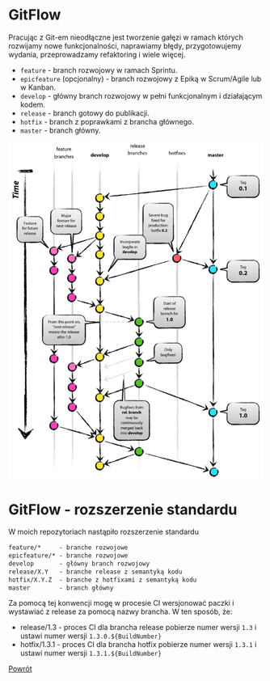GitFlow
=========
Pracując z Git-em nieodłączne jest tworzenie gałęzi w ramach których rozwijamy nowe funkcjonalności, naprawiamy błędy, przygotowujemy wydania, przeprowadzamy refaktoring i wiele więcej.

- `feature` - branch rozwojowy w ramach Sprintu.
- `epicfeature` (opcjonalny) - branch rozwojowy z Epiką w Scrum/Agile lub w Kanban.
- `develop` - główny branch rozwojowy w pełni funkcjonalnym i działającym kodem. 
- `release` - branch gotowy do publikacji.
- `hotfix` - branch z poprawkami z brancha głównego.
- `master` - branch główny.

![GitFlow](../../__images/programming_standards/git_flow_org.png)

GitFlow - rozszerzenie standardu
=========

W moich repozytoriach nastąpiło rozszerzenie standardu

```
feature/*     - branche rozwojowe
epicfeature/* - branche rozwojowe
develop       - główny branch rozwojowy
release/X.Y   - branche release z semantyką kodu
hotfix/X.Y.Z  - branche z hotfixami z semantyką kodu
master        - branch główny
```

Za pomocą tej konwencji mogę w procesie CI wersjonować paczki i wystawiać z release za pomocą nazwy brancha.
W ten sposób, że:
- release/1.3 - proces CI dla brancha release pobierze numer wersji `1.3` i ustawi numer wersji `1.3.0.${BuildNumber}`
- hotfix/1.3.1 - proces CI dla brancha hotfix pobierze numer wersji `1.3.1` i ustawi numer wersji `1.3.1.${BuildNumber}`

[Powrót](../../README.md)